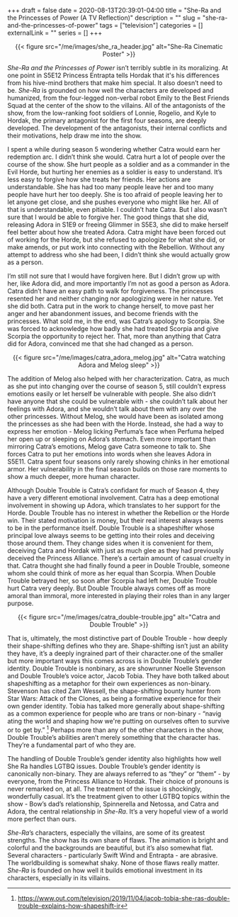 +++
draft = false
date = 2020-08-13T20:39:01-04:00
title = "She-Ra and the Princesses of Power (A TV Reflection)"
description = ""
slug = "she-ra-and-the-princesses-of-power"
tags = ["television"]
categories = []
externalLink = ""
series = []
+++

<center>
{{< figure src="/me/images/she_ra_header.jpg" alt="She-Ra Cinematic Poster" >}}
</center>

_She-Ra and the Princesses of Power_ isn’t terribly subtle in its moralizing. At one point in S5E12 Princess Entrapta tells Hordak that it's his differences from his hive-mind brothers that make him special. It also doesn’t need to be. _She-Ra_ is grounded on how well the characters are developed and humanized, from the four-legged non-verbal robot Emily to the Best Friends Squad at the center of the show to the villains. All of the antagonists of the show, from the low-ranking foot soldiers of Lonnie, Rogelio, and Kyle to Hordak, the primary antagonist for the  first four seasons, are deeply developed. The development of the antagonists, their internal conflicts and their motivations, help draw me into the show.

I spent a while during season 5 wondering whether Catra would earn her redemption arc. I didn’t think she would. Catra hurt a lot of people over the course of the  show. She hurt people as a soldier and as a commander in the Evil Horde, but hurting her enemies as a soldier is easy to understand. It’s less easy to forgive how she treats her friends. Her actions are understandable. She has had too many people leave her and too many people have hurt her too deeply. She is too afraid of people leaving her to let anyone get close, and she pushes everyone who might like her. All of that is understandable, even pitiable. I couldn’t hate Catra. But I also wasn’t sure that I would be able to forgive her. The good things that she did, releasing Adora in S1E9 or freeing Glimmer in S5E3, she did to make herself feel better about how she treated Adora. Catra might have been forced out of working for the Horde, but she refused to apologize for what she did, or make amends, or put work into connecting with the Rebellion. Without any attempt to address who she had been, I didn’t think she would actually grow as a person.

I’m still not sure that I would have forgiven here. But I didn’t grow up with her, like Adora did, and more importantly I’m not as good a person as Adora. Catra didn’t have an easy path to walk for forgiveness. The princesses resented her and neither changing nor apologizing were in her nature. Yet she did both. Catra put in the  work to change herself, to move past her anger and her abandonment issues, and become friends with the  princesses. What sold me, in the end, was Catra’s apology to Scorpia. She was forced to acknowledge how badly she had treated Scorpia and give Scorpia the opportunity to reject her. That, more than anything that Catra did for Adora, convinced me that she had changed as a person.

<center>
{{< figure src="/me/images/catra_adora_melog.jpg" alt="Catra watching Adora and Melog sleep" >}}
</center>

The addition of Melog also helped with her characterization. Catra, as much as she put into changing over the  course of season 5, still couldn’t express emotions easily or let herself be vulnerable with people. She also didn’t have anyone that she could be vulnerable with - she couldn’t talk about her feelings with Adora, and she wouldn’t talk about them with any over the  other princesses. Without Melog, she would have been as isolated among the princesses as she had been with the Horde. Instead, she had a way to express her emotion - Melog licking Perfuma’s face when Perfuma helped her open up or sleeping on Adora’s stomach. Even more important than mirroring Catra’s emotions, Melog gave Catra someone to talk to. She forces Catra to put her emotions into words when she leaves Adora in S5E11. Catra spent four seasons only rarely showing chinks in her emotional armor. Her vulnerability in the final season builds on those rare moments to show a much deeper, more human character.

Although Double Trouble is Catra’s confidant for much of Season 4, they have a very different emotional involvement. Catra has a deep emotional involvement in showing up Adora, which translates to her support for the Horde. Double Trouble has no interest in whether the Rebellion or the Horde win. Their stated motivation is money, but their real interest always seems to be in the performance itself. Double Trouble is a shapeshifter whose principal love always seems to be getting into their roles and deceiving those around them. They change sides when it is convenient for them, deceiving Catra and Hordak with just as much glee as they had previously deceived the Princess Alliance. There’s a certain amount of casual cruelty in that. Catra thought she had finally found a peer in Double Trouble, someone whom she could think of more as her equal than Scorpia. When Double Trouble betrayed her, so soon after Scorpia had left her, Double Trouble hurt Catra very deeply. But Double Trouble always comes off as more amoral than immoral, more interested in playing their roles than in any larger purpose.

<center>
{{< figure src="/me/images/catra_double-trouble.jpg" alt="Catra and Double Trouble" >}}
</center>

That is, ultimately, the most distinctive part of Double Trouble - how deeply their shape-shifting defines who they are. Shape-shifting isn’t just an ability they have, it’s a deeply ingrained part of their character.one of the smaller but more important ways this comes across is in Double Trouble’s gender identity. Double Trouble is nonbinary, as are showrunner Noelle Stevenson and Double Trouble’s voice actor, Jacob Tobia. They have both talked about shapeshifting as a metaphor for their own experiences as non-binary. Stevenson has cited Zam Wessell, the shape-shifting bounty hunter from Star Wars: Attack of the Clones, as being a formative experience for their own gender identity. Tobia has talked more generally about shape-shifting as a common experience for people who are trans or non-binary - “navig ating the world and shaping how we're putting on ourselves often to survive or to get by.” [^1] Perhaps more than any of the other characters in the show, Double Trouble’s abilities aren’t merely something that the character has. They’re a fundamental part of who they are.

The handling of Double Trouble’s gender identity also highlights how well She Ra handles LGTBQ issues. Double Trouble’s gender identity is canonically non-binary. They are always referred to as “they” or “them” - by everyone, from the Princess Alliance to Hordak. Their choice of pronouns is never remarked on, at all. The treatment of the issue is shockingly, wonderfully casual. It’s the treatment given to other LGTBQ topics within the show - Bow’s dad’s relationship, Spinnerella and Netossa, and Catra and Adora, the central relationship in _She-Ra_. It’s a very hopeful view of a world more perfect than ours.

_She-Ra_’s characters, especially the villains, are some of its greatest strengths. The show has its own share of flaws. The animation is bright and colorful and the backgrounds are beautiful, but it’s also somewhat flat. Several characters - particularly Swift Wind and Entrapta - are abrasive. The worldbuilding is somewhat shaky. None of those flaws really matter. _She-Ra_ is founded on how well it builds emotional investment in its characters, especially in its villains.

[^1]: https://www.out.com/television/2019/11/04/jacob-tobia-she-ras-double-trouble-explains-how-shapeshift-ir
